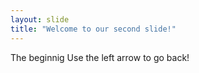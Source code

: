```yaml
---
layout: slide
title: "Welcome to our second slide!"
---
```

The beginnig
Use the left arrow to go back!

